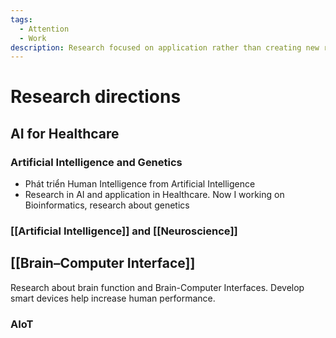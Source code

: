 ```yaml
---
tags:
  - Attention
  - Work
description: Research focused on application rather than creating new research (Multidisciplinary).
---
```

# Research directions

## AI for Healthcare
### Artificial Intelligence and Genetics

- Phát triển Human Intelligence from Artificial Intelligence
- Research in AI and application in Healthcare. Now I working on Bioinformatics, research about genetics
### [[Artificial Intelligence]] and [[Neuroscience]]

## [[Brain–Computer Interface]]

Research about brain function and Brain-Computer Interfaces. Develop smart devices help increase human performance.

### AIoT